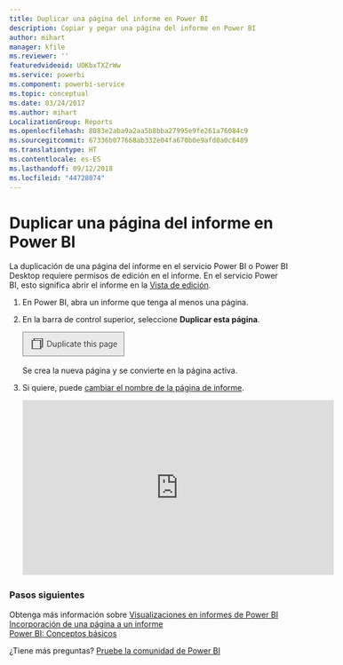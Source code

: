 ```yaml
---
title: Duplicar una página del informe en Power BI
description: Copiar y pegar una página del informe en Power BI
author: mihart
manager: kfile
ms.reviewer: ''
featuredvideoid: UOKbxTXZrWw
ms.service: powerbi
ms.component: powerbi-service
ms.topic: conceptual
ms.date: 03/24/2017
ms.author: mihart
LocalizationGroup: Reports
ms.openlocfilehash: 8083e2aba9a2aa5b8bba27995e9fe261a76084c9
ms.sourcegitcommit: 67336b077668ab332e04fa670b0e9afd0a0c6489
ms.translationtype: HT
ms.contentlocale: es-ES
ms.lasthandoff: 09/12/2018
ms.locfileid: "44728074"
---
```

# <a name="duplicate-a-report-page-in-power-bi"></a>Duplicar una página del informe en Power BI
La duplicación de una página del informe en el servicio Power BI o Power BI Desktop requiere permisos de edición en el informe. En el servicio Power BI, esto significa abrir el informe en la [Vista de edición](service-reading-view-and-editing-view.md). 


1. En Power BI, abra un informe que tenga al menos una página. 

2. En la barra de control superior, seleccione **Duplicar esta página**.
   
   ![](media/power-bi-report-copy-paste-page/pbi_duplicate_new.png)
   
   Se crea la nueva página y se convierte en la página activa.
3. Si quiere, puede [cambiar el nombre de la página de informe](service-rename.md).
   
   <iframe width="560" height="315" src="https://www.youtube.com/embed/UOKbxTXZrWw?list=PL1N57mwBHtN0JFoKSR0n-tBkUJHeMP2cP" frameborder="0" allowfullscreen></iframe>

### <a name="next-steps"></a>Pasos siguientes
Obtenga más información sobre [Visualizaciones en informes de Power BI](visuals/power-bi-report-visualizations.md)    
[Incorporación de una página a un informe](power-bi-report-add-page.md)    
[Power BI: Conceptos básicos](service-basic-concepts.md)    

¿Tiene más preguntas? [Pruebe la comunidad de Power BI](http://community.powerbi.com/)

